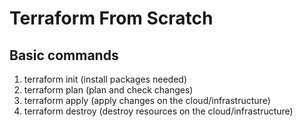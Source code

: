 # Terraform From Scratch

## Basic commands
1. terraform init (install packages needed)
2. terraform plan (plan and check changes)
3. terraform apply (apply changes on the cloud/infrastructure)
4. terraform destroy (destroy resources on the cloud/infrastructure)